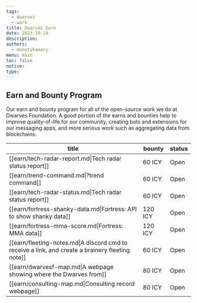 ```yaml
---
tags:
  - dwarves
  - work
title: Dwarves Earn
date: 2023-10-19
description:
authors:
  - monotykamary
menu: main
toc: false
notice:
type:
---
```

## Earn and Bounty Program

Our earn and bounty program for all of the open-source work we do at Dwarves Foundation. A good portion of the earns and bounties help to improve quality-of-life for our community, creating bots and extensions for our messaging apps, and more serious work such as aggregating data from blockchains.

| title                                                                                            | bounty  | status |
| ------------------------------------------------------------------------------------------------ | ------- | ------ |
| [[earn/tech-radar-report.md\|Tech radar status report]]                                          | 60 ICY  | Open   |
| [[earn/trend-command.md\|?trend command]]                                                        | 60 ICY  | Open   |
| [[earn/tech-radar-status.md\|Tech radar status report]]                                          | 60 ICY  | Open   |
| [[earn/fortress-shanky-data.md\|Fortress: API to show shanky data]]                              | 120 ICY | Open   |
| [[earn/fortress-mma-score.md\|Fortress: MMA data]]                                               | 120 ICY | Open   |
| [[earn/fleeting-notes.md\|A discord cmd to receive a link, and create a brainery fleeting note]] | 60 ICY  | Open   |
| [[earn/dwarvesf-map.md\|A webpage showing where the Dwarves from]]                               | 80 ICY  | Open   |
| [[earn/consulting-map.md\|Consulting record webpage]]                                            | 80 ICY  | Open   |
